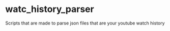 # watc_history_parser
Scripts that are made to parse json files that are your youtube watch history
